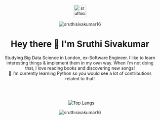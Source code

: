 <p align="center"> 
<a href="https://linkedin.com/in/sruthisivakumar16" target="blank"><img align="center" src="https://www.svgrepo.com/show/299433/linkedin.svg" alt="sruthisivakumar16" height="40" width="40" /></a>
<p align = "center"> <img src="https://komarev.com/ghpvc/?username=sruthisivakumar16&label=Profile%20views&color=0e75b6&style=flat" alt="sruthisivakumar16" /> </p>
<p> <h1  align = "center">Hey there 👋 I'm Sruthi Sivakumar </h1></p>
<p align="center">Studying Big Data Science in London, ex-Software Engineer. I like to learn interesting things & implement them in my own way. When I'm not doing that, I love reading books and discovering new songs! <br>
🌱 I’m currently learning Python so you would see a lot of contributions related to that! </p>

<br></br><p align = "center">&nbsp; [![Top Langs](https://github-readme-stats.vercel.app/api/top-langs/?username=sruthisivakumar16&layout=compact&theme=dark)](https://github.com/sruthisivakumar16/github-readme-stats)</p>
<p align = "center"><img align="center" src="https://github-readme-stats.vercel.app/api?username=sruthisivakumar16&show_icons=true&theme=dark" alt="sruthisivakumar16" />
</p>

